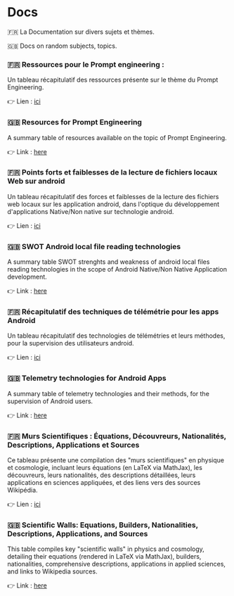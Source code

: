 # Docs
🇫🇷 La Documentation sur divers sujets et thèmes. 

🇬🇧 Docs on random subjects, topics. 

### 🇫🇷 Ressources pour le Prompt engineering : 
Un tableau récapitulatif des ressources présente sur le thème du Prompt Engineering.

👉 Lien  : [ici](https://lombard-web-services.github.io/Docs/ressources_pour_prompt_engineering_FR.html)

### 🇬🇧 Resources for Prompt Engineering
A summary table of resources available on the topic of Prompt Engineering.

👉 Link : [here](https://lombard-web-services.github.io/Docs/resources_for_prompt_engineering_EN.html)

### 🇫🇷 Points forts et faiblesses de la lecture de fichiers locaux Web sur android
Un tableau récapitulatif des forces et faiblesses de la lecture des fichiers web locaux sur les application android, dans l'optique du développement d'applications Native/Non native sur technologie android.

👉 Lien  : [ici](https://lombard-web-services.github.io/Docs/android_local_file_access_swot_FR.html)

### 🇬🇧 SWOT Android local file reading technologies
A summary table SWOT strenghts and weakness of android local files reading technologies in the scope of Android Native/Non Native Application development.

👉 Link : [here](https://lombard-web-services.github.io/Docs/android_local_file_access_swot_EN.html)

### 🇫🇷 Récapitulatif des techniques de télémétrie pour les apps Android
Un tableau récapitulatif des technologies de télémétries et leurs méthodes, pour la supervision des utilisateurs android.

👉 Lien : [ici](https://lombard-web-services.github.io/Docs/android_telemetry_FR.html)

### 🇬🇧 Telemetry technologies for Android Apps
A summary table of telemetry technologies and their methods, for the supervision of Android users.

👉 Link : [here](https://lombard-web-services.github.io/Docs/android_telemetry_EN.html)

### 🇫🇷 Murs Scientifiques : Équations, Découvreurs, Nationalités, Descriptions, Applications et Sources
Ce tableau présente une compilation des "murs scientifiques" en physique et cosmologie, incluant leurs équations (en LaTeX via MathJax), les découvreurs, leurs nationalités, des descriptions détaillées, leurs applications en sciences appliquées, et des liens vers des sources Wikipédia.

👉 Lien : [ici](https://lombard-web-services.github.io/Docs/Scientific_walls_FR.html)

### 🇬🇧  Scientific Walls: Equations, Builders, Nationalities, Descriptions, Applications, and Sources
This table compiles key "scientific walls" in physics and cosmology, detailing their equations (rendered in LaTeX via MathJax), builders, nationalities, comprehensive descriptions, applications in applied sciences, and links to Wikipedia sources.

👉 Link : [here](https://lombard-web-services.github.io/Docs/Scientific_walls_EN.html)


